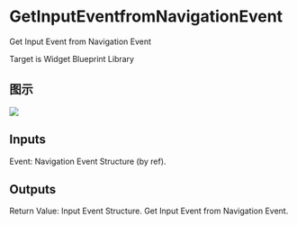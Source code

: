 # GetInputEventfromNavigationEvent

Get Input Event from Navigation Event

Target is Widget Blueprint Library

## 图示

![]($-20221218-21343152.png)

## Inputs

Event: Navigation Event Structure (by ref).  

## Outputs

Return Value: Input Event Structure. Get Input Event from Navigation Event.

